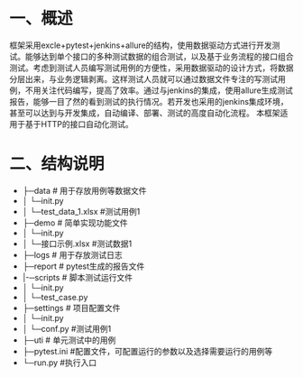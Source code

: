 # 一、概述

框架采用excle+pytest+jenkins+allure的结构，使用数据驱动方式进行开发测试。能够达到单个接口的多种测试数据的组合测试，以及基于业务流程的接口组合测试。考虑到测试人员编写测试用例的方便性，采用数据驱动的设计方式，将数据分层出来，与业务逻辑剥离。这样测试人员就可以通过数据文件专注的写测试用例，不用关注代码编写，提高了效率。通过与jenkins的集成，使用allure生成测试报告，能够一目了然的看到测试的执行情况。若开发也采用的jenkins集成环境，甚至可以达到与开发集成，自动编译、部署、测试的高度自动化流程。
本框架适用于基于HTTP的接口自动化测试。

# 二、结构说明


- ├─data  # 用于存放用例等数据文件
- │ └─init.py
- │ └─test_data_1.xlsx  #测试用例1
- ├─demo  # 简单实现功能文件
- │ └─init.py
- │ └─接口示例.xlsx #测试数据1
- ├─logs # 用于存放测试日志
- ├─report # pytest生成的报告文件
- |-─scripts  # 脚本测试运行文件
- │ └─init.py
- │ └─test_case.py 
- ├─settings  # 项目配置文件
- │ └─init.py
- │ └─conf.py #测试用例1
- ├─uti  # 单元测试中的用例
- ├─pytest.ini #配置文件，可配置运行的参数以及选择需要运行的用例等
- └─run.py #执行入口